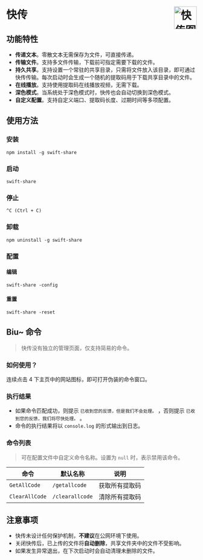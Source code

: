 # 快传<img align="right" alt="快传图标" src="https://raw.githubusercontent.com/NXY666/SwiftShare/master/resources/favicon.ico" title="快传" width="60"/>

## 功能特性
* **传递文本**。零散文本无需保存为文件，可直接传递。
* **传输文件**。支持多文件传输，下载前可指定需要下载的文件。
* **持久共享**。支持设置一个常驻的共享目录，只需将文件放入该目录，即可通过快传传输。每次启动时会生成一个随机的提取码用于下载共享目录中的文件。
* **在线播放**。支持使用提取码在线播放视频，无需下载。
* **深色模式**。当系统处于深色模式时，快传也会自动切换到深色模式。
* **自定义配置**。支持自定义端口、提取码长度、过期时间等多项配置。

## 使用方法

### 安装
```shell
npm install -g swift-share
```

### 启动
```shell
swift-share
```

### 停止

```
^C (Ctrl + C)
```

### 卸载

```shell
npm uninstall -g swift-share
```

### 配置

#### 编辑

```shell
swift-share -config
```

#### 重置

```shell
swift-share -reset
```

## Biu~ 命令

> 快传没有独立的管理页面，仅支持简易的命令。

### 如何使用？

连续点击 4 下主页中的网站图标，即可打开伪装的命令窗口。

### 执行结果

* 如果命令匹配成功，则提示 `已收到您的反馈，但是我们不会处理。` ，否则提示 `已收到您的反馈，我们将尽快处理。` 。
* 命令的执行结果将以 `console.log` 的形式输出到日志。

### 命令列表

> 可在配置文件中自定义命令名称。设置为 `null` 时，表示禁用该命令。

| 命令             | 默认名称            | 说明      |
|----------------|-----------------|---------|
| `GetAllCode`   | `/getallcode`   | 获取所有提取码 |
| `ClearAllCode` | `/clearallcode` | 清除所有提取码 |

## 注意事项

* 快传未设计任何保护机制，**不建议**在公网环境下使用。
* 关闭快传后，已上传的文件将**自动删除**，共享文件夹中的文件不受影响。
* 如果发生异常退出，在下次启动时会自动清理未删除的文件。